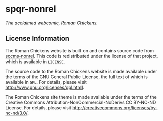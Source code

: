spqr-nonrel
============

_The acclaimed webcomic, Roman Chickens._

License Information
-------------------

The Roman Chickens website is built on and contains source code from [sccms-nonrel](https://github.com/thomasgilgenast/sccms-nonrel). This code is redistributed under the license of that project, which is available in `LICENSE`.

The source code to the Roman Chickens website is made available under the terms of the GNU General Public License, the full text of which is available in `GPL`. For details, please visit <http://www.gnu.org/licenses/gpl.html>.

The Roman Chickens site theme is made available under the terms of the Creative Commons Attribution-NonCommercial-NoDerivs CC BY-NC-ND License. For details, please visit <http://creativecommons.org/licenses/by-nc-nd/3.0/>.